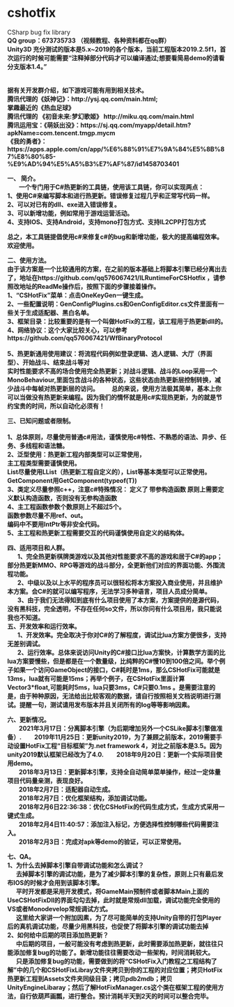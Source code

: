 

<h1><a id="cshotfix_0"></a>cshotfix</h1>
CSharp bug fix library <br>
<b>QQ group：673735733  （视频教程、各种资料都在qq群）</b><br>
<b>Unity3D 充分测试的版本是5.x~2019的各个版本，当前工程版本2019.2.5f1，首次运行的时候可能需要“注释掉部分代码才可以编译通过;想要看简易demo的请看分支版本1.4。”<b><br><br><br>
<b>据有关开发群介绍，如下游戏可能有用到相关技术。<br>
        腾讯代理的《妖神记》：http://ysj.qq.com/main.html;<br>
        掌趣最近的《热血足球》<br>
        腾讯代理的 《初音未来:梦幻歌姬》 http://miku.qq.com/main.html</br>
        腾讯运用宝：《萌妖出没》：https://sj.qq.com/myapp/detail.htm?apkName=com.tencent.tmgp.mycm </br>
       《我的勇者》：https://apps.apple.com/cn/app/%E6%88%91%E7%9A%84%E5%8B%87%E8%80%85-%E9%AD%94%E5%A5%B3%E7%AF%87/id1458703401</br>
        
 **一、 简介。**<br>
&nbsp; &nbsp; &nbsp; &nbsp; 一个专门用于C#热更新的工具链，使用该工具链，你可以实现两点：<br>
1、<b>使用C#来编写脚本和进行热更新。错误修复过程几乎和正常写代码一样。</b><br>
2、<b>可以对已有的dll、exe进入错误修复。</b><br>
3、<b>可以新增功能，例如常用于游戏运营活动</b>。<br>
4、<b>支持IOS、支持Android，支持mono打包方式、支持IL2CPP打包方式</b><br>

总之，本工具链提倡使用<b>c#来修复c#的bug和新增功能，极大的提高编程效率</b>。欢迎使用。


**二、使用方法。**<br>
     由于该方案是一个比较通用的方案，在之前的版本基础上将脚本引擎已经分离出去了，地址在https://github.com/qq576067421/ILRuntimeForCSHotfix ，请参照改地址的ReadMe操作后，按照下面的步骤接着操作。<br>
   1、“CSHotFix”菜单：点击OneKeyGen一键生成。<br>
   2、一些配置说明：GenConfigPlugins.cs和GenConfigEditor.cs文件里面有一些关于生成适配器、黑白名单。<br>
   3、框架目录：比较重要的是有一个叫做HotFix的工程，该工程用于热更新dll的。<br>
   4、网络协议：这个大家比较关心，可以参考https://github.com/qq576067421/WfBinaryProtocol<br><br>
   5、热更新通用使用建议：将流程代码例如登录逻辑、选人逻辑、大厅（界面型）、开始战斗、结束战斗等对<br>实时性能要求不高的场合使用完全热更新；对战斗逻辑、战斗的Loop采用一个MonoBehaviour,里面包含战斗的各种状态，这些状态由热更新层控制转换，减少战斗中每帧对热更新层的访问。
&nbsp; &nbsp; &nbsp; &nbsp; 总的来说，使用方法极其简单，基本上你可以当做没有热更新来编程。因为我们的情怀就是用c#实现热更新，为的就是节约宝贵的时间，所以自动化必须有！

 
**三、已知问题或者限制。**<br>
        &nbsp; &nbsp; &nbsp; &nbsp; <br>1、总体原则，尽量使用普通c#用法，谨慎使用c#特性、不熟悉的语法、异步、任务、多线程和语法糖。
        &nbsp; &nbsp; &nbsp; &nbsp; <br>2、泛型使用：热更新工程内部类型可以正常使用，
        &nbsp; &nbsp; &nbsp; &nbsp; <br>   主工程类型需要谨慎使用。
        &nbsp; &nbsp; &nbsp; &nbsp; <br>   List尽量使用LList（热更新工程自定义的），List<int>等基本类型可以正常使用。
        &nbsp; &nbsp; &nbsp; &nbsp; <br>   GetComponent<T>用GetComponent(typeof(T))
        &nbsp; &nbsp; &nbsp; &nbsp; <br>3、类定义尽量参照c++，注意c#特殊情况： 定义了 带参构造函数 原则上需要定义默认构造函数，否则没有无参构造函数
        &nbsp; &nbsp; &nbsp; &nbsp; <br>4、主工程函数参数个数原则上不超过5个。
        &nbsp; &nbsp; &nbsp; &nbsp; <br>   函数参数尽量不用ref、out。
        &nbsp; &nbsp; &nbsp; &nbsp; <br>   编码中不要用IntPtr等非安全代码。
        &nbsp; &nbsp; &nbsp; &nbsp; <br>5、主工程和热更新工程需要交互的代码谨慎使用自定义的结构体。

**四、适用项目和人群。**<br>
&nbsp; &nbsp; &nbsp; &nbsp;1、完全热更新棋牌类游戏以及其他对性能要求不高的游戏和居于C#的app；部分热更新MMO、RPG等游戏的战斗部分，全更新他们对应的界面功能、外围流程功能。<br>
&nbsp; &nbsp; &nbsp; &nbsp;2、中级以及以上水平的程序员可以很轻松将本方案投入商业使用，并且维护本方案。会C#的就可以编写程序，无法学习多种语言，项目人员成分简单。<br>
&nbsp; &nbsp; &nbsp; &nbsp;3、由于我们无法得知到底有什么项目使用了本方案，方案提供的是源代码，没有黑科技，完全透明，不存在任何so文件，所以你问有什么项目用，我只能说我也不知道。<br>
**五、开发效率和运行效率。**<br>
&nbsp; &nbsp; &nbsp; &nbsp;1、开发效率。完全取决于你对C#的了解程度，调试比lua方案方便很多，支持无差别调试。<br>
&nbsp; &nbsp; &nbsp; &nbsp;2、运行效率。总体来说访问Unity的C#接口比lua方案快，计算数学方面的比lua方案要慢些，但是都是在一个数量级，比纯粹的C#慢10到100倍之间。举个例子如果一个访问GameObject的接口，C#耗时是1ms，那么CSHotFix可能就是13ms，lua就有可能是15ms；再举个例子，在CSHotFix里面计算Vector3*float,可能耗时5ms，lua只要3ms，C#只要0.1ms 。是需要注意的是，由于种种原因，无法给出比较客观的数据，请自行按照相关文档说明进行测试。提醒一句，测试请用发布版本并且关闭所有的log等等影响因素。<br>

**六、更新情况。**<br>
&nbsp; &nbsp; &nbsp; &nbsp; 2021年3月17日：分离脚本引擎（为后期增加另外一个CSLike脚本引擎做准备）.
&nbsp; &nbsp; &nbsp; &nbsp; 2019年11月25日：更新unity2019，为了兼顾之前版本，2019需要手动设置HotFix工程“目标框架”为.net framework 4，对比之前版本是3.5。因为unity2019默认框架已经改为了4.0.
&nbsp; &nbsp; &nbsp; &nbsp; 2018年9月20日：更新一个实际项目使用demo。<br>
&nbsp; &nbsp; &nbsp; &nbsp; 2018年3月13日：更新脚本引擎，支持全自动简单菜单操作，经过一定体量项目代码量亲测，表现良好。<br>
&nbsp; &nbsp; &nbsp; &nbsp; 2018年2月7日：适配器自动生成。<br>
&nbsp; &nbsp; &nbsp; &nbsp; 2018年2月7日：优化框架结构，添加调试功能。<br>
&nbsp; &nbsp; &nbsp; &nbsp; 2018年2月6日22:36:38：优化CSHotFix的代码生成方式，生成方式采用一键式生成。<br>
&nbsp; &nbsp; &nbsp; &nbsp; 2018年2月4日11:40:57：添加注入标记，方便选择性控制哪些代码需要注入。<br>
&nbsp; &nbsp; &nbsp; &nbsp;  2018年2月3日：完成对apk等demo的验证，可以正常使用。<br>

**七、QA。**<br>
1、为什么去掉脚本引擎自带调试功能和怎么调试？<br>
     &nbsp; &nbsp;&nbsp; &nbsp;去掉脚本引擎的调试功能，是为了减少脚本引擎的复杂性，原则上只有最后发布IOS的时候才会用到该脚本引擎。<br>
     &nbsp; &nbsp;&nbsp; &nbsp;平时开发都是采用开发模式，将GameMain预制件或者脚本Main上面的UseCSHotFixDll的界面勾勾去掉，此时就是常规dll加载，调试功能完全使用的VS或者Monodevelop常规调试方式。<br>
     &nbsp; &nbsp;&nbsp; &nbsp;这里给大家讲一个附加因素，为了尽可能简单的支持Unity自带的打包Player后的真机调试功能，尽量少用黑科技，也促使了将脚本引擎的调试功能去掉<br>
2、如何给中后期的项目添加热更新？<br>
    &nbsp; &nbsp;&nbsp; &nbsp;中后期的项目，一般可能没有考虑到热更新，此时需要添加热更新，就往往只能添加修复bug的功能了。新增功能往往需要改动一些架构，时间消耗较大。<br>
	&nbsp; &nbsp;&nbsp; &nbsp;只是添加修复bug的功能，需要做到的将“CSHotFix入门教程之工程结构了解”中的几个和CSHotFixLibray文件夹拷贝到你的工程的对应位置；拷贝HotFix热更新工程到Assets文件夹同级目录；拷贝pdb2mdb；拷贝UnityEngineLibaray；然后了解HotFixManager.cs这个类在框架工程的使用方法，自行依葫芦画瓢，进行整合。预计消耗半天到2天的时间可以整合完毕。

